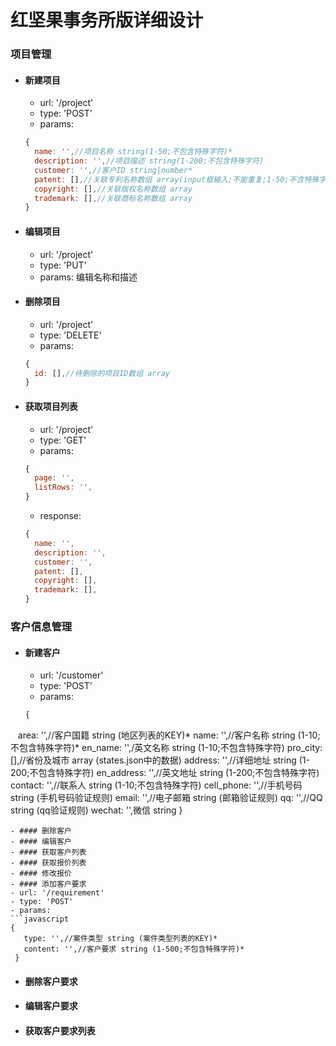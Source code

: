 红坚果事务所版详细设计
=====================
### 项目管理
- #### 新建项目
  - url: '/project'
  - type: 'POST'
  - params: 
  ``` javascript
  {
    name: '',//项目名称 string(1-50;不包含特殊字符)*
    description: '',//项目描述 string(1-200;不包含特殊字符)
    customer: '',//客户ID string|number*
    patent: [],//关联专利名称数组 array(input框输入;不能重复;1-50;不含特殊字符)
    copyright: [],//关联版权名称数组 array
    trademark: [],//关联商标名称数组 array
  }
  ```
- #### 编辑项目
  - url: '/project'
  - type: 'PUT'
  - params: 编辑名称和描述
- #### 删除项目
  - url: '/project'
  - type: 'DELETE'
  - params: 
  ``` javascript
  {
    id: [],//待删除的项目ID数组 array
  }
  ```
- #### 获取项目列表
  - url: '/project'
  - type: 'GET'
  - params: 
  ``` javascript
  {
    page: '',
    listRows: '',
  }
  ```
  - response:
  ``` javascript
  {
    name: '',
    description: '',
    customer: '',
    patent: [],
    copyright: [],
    trademark: [],
  }
  ```
### 客户信息管理
- #### 新建客户
  - url: '/customer'
  - type: 'POST'
  - params: 
  ```javascript
  {
    area: '',//客户国籍 string (地区列表的KEY)*
    name: '',//客户名称 string (1-10;不包含特殊字符)*
    en_name: '',/英文名称 string (1-10;不包含特殊字符)
    pro_city: [],//省份及城市 array (states.json中的数据)
    address: '',//详细地址 string (1-200;不包含特殊字符)
    en_address: '',//英文地址 string (1-200;不包含特殊字符)
    contact: '',//联系人 string (1-10;不包含特殊字符)
    cell_phone: '',//手机号码 string (手机号码验证规则)
    email: '',//电子邮箱 string (邮箱验证规则)
    qq: '',//QQ string (qq验证规则)
    wechat: '',微信 string
  }
  ```
- #### 删除客户
- #### 编辑客户
- #### 获取客户列表
- #### 获取报价列表
- #### 修改报价
- #### 添加客户要求
  - url: '/requirement'
  - type: 'POST'
  - params:
  ```javascript
  {
    type: '',//案件类型 string (案件类型列表的KEY)*
    content: '',//客户要求 string (1-500;不包含特殊字符)*
  }
  ```
- #### 删除客户要求
- #### 编辑客户要求
- #### 获取客户要求列表




